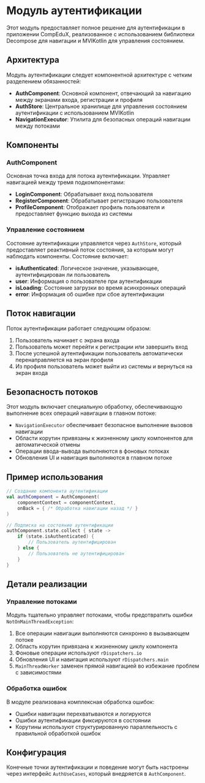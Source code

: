 # Модуль аутентификации

Этот модуль предоставляет полное решение для аутентификации в приложении CompEduX, реализованное с использованием библиотеки Decompose для навигации и MVIKotlin для управления состоянием.

## Архитектура

Модуль аутентификации следует компонентной архитектуре с четким разделением обязанностей:

- **AuthComponent**: Основной компонент, отвечающий за навигацию между экранами входа, регистрации и профиля
- **AuthStore**: Центральное хранилище для управления состоянием аутентификации с использованием MVIKotlin
- **NavigationExecutor**: Утилита для безопасных операций навигации между потоками

## Компоненты

### AuthComponent

Основная точка входа для потока аутентификации. Управляет навигацией между тремя подкомпонентами:

- **LoginComponent**: Обрабатывает вход пользователя
- **RegisterComponent**: Обрабатывает регистрацию пользователя
- **ProfileComponent**: Отображает профиль пользователя и предоставляет функцию выхода из системы

### Управление состоянием

Состояние аутентификации управляется через `AuthStore`, который предоставляет реактивный поток состояния, за которым могут наблюдать компоненты. Состояние включает:

- **isAuthenticated**: Логическое значение, указывающее, аутентифицирован ли пользователь
- **user**: Информация о пользователе при аутентификации
- **isLoading**: Состояние загрузки во время асинхронных операций
- **error**: Информация об ошибке при сбое аутентификации

## Поток навигации

Поток аутентификации работает следующим образом:

1. Пользователь начинает с экрана входа
2. Пользователь может перейти к регистрации или завершить вход
3. После успешной аутентификации пользователь автоматически перенаправляется на экран профиля
4. Из профиля пользователь может выйти из системы и вернуться на экран входа

## Безопасность потоков

Этот модуль включает специальную обработку, обеспечивающую выполнение всех операций навигации в главном потоке:

- `NavigationExecutor` обеспечивает безопасное выполнение вызовов навигации
- Области корутин привязаны к жизненному циклу компонентов для автоматической отмены
- Операции ввода-вывода выполняются в фоновых потоках
- Обновления UI и навигация выполняются в главном потоке

## Пример использования

```kotlin
// Создание компонента аутентификации
val authComponent = AuthComponent(
    componentContext = componentContext,
    onBack = { /* Обработка навигации назад */ }
)

// Подписка на состояние аутентификации
authComponent.state.collect { state ->
    if (state.isAuthenticated) {
        // Пользователь аутентифицирован
    } else {
        // Пользователь не аутентифицирован
    }
}
```

## Детали реализации

### Управление потоками

Модуль тщательно управляет потоками, чтобы предотвратить ошибки `NotOnMainThreadException`:

1. Все операции навигации выполняются синхронно в вызывающем потоке
2. Область корутин привязана к жизненному циклу компонента
3. Фоновые операции используют `rDispatchers.io`
4. Обновления UI и навигация используют `rDispatchers.main`
5. `MainThreadWorker` заменен прямой навигацией во избежание проблем с зависимостями

### Обработка ошибок

В модуле реализована комплексная обработка ошибок:

- Ошибки навигации перехватываются и логируются
- Ошибки аутентификации фиксируются в состоянии
- Корутины используют структурированную параллельность с правильной обработкой ошибок

## Конфигурация

Конечные точки аутентификации и поведение могут быть настроены через интерфейс `AuthUseCases`, который внедряется в `AuthComponent`.
